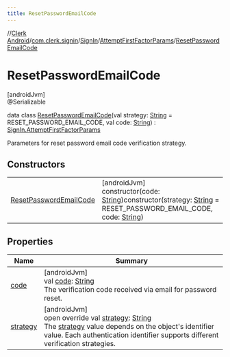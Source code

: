 ```yaml
---
title: ResetPasswordEmailCode
---
```

//[Clerk Android](../../../../../index.html)/[com.clerk.signin](../../../index.html)/[SignIn](../../index.html)/[AttemptFirstFactorParams](../index.html)/[ResetPasswordEmailCode](index.html)



# ResetPasswordEmailCode



[androidJvm]\
@Serializable



data class [ResetPasswordEmailCode](index.html)(val strategy: [String](https://kotlinlang.org/api/latest/jvm/stdlib/kotlin-stdlib/kotlin/-string/index.html) = RESET_PASSWORD_EMAIL_CODE, val code: [String](https://kotlinlang.org/api/latest/jvm/stdlib/kotlin-stdlib/kotlin/-string/index.html)) : [SignIn.AttemptFirstFactorParams](../index.html)

Parameters for reset password email code verification strategy.



## Constructors


| | |
|---|---|
| [ResetPasswordEmailCode](-reset-password-email-code.html) | [androidJvm]<br>constructor(code: [String](https://kotlinlang.org/api/latest/jvm/stdlib/kotlin-stdlib/kotlin/-string/index.html))constructor(strategy: [String](https://kotlinlang.org/api/latest/jvm/stdlib/kotlin-stdlib/kotlin/-string/index.html) = RESET_PASSWORD_EMAIL_CODE, code: [String](https://kotlinlang.org/api/latest/jvm/stdlib/kotlin-stdlib/kotlin/-string/index.html)) |


## Properties


| Name | Summary |
|---|---|
| [code](code.html) | [androidJvm]<br>val [code](code.html): [String](https://kotlinlang.org/api/latest/jvm/stdlib/kotlin-stdlib/kotlin/-string/index.html)<br>The verification code received via email for password reset. |
| [strategy](strategy.html) | [androidJvm]<br>open override val [strategy](strategy.html): [String](https://kotlinlang.org/api/latest/jvm/stdlib/kotlin-stdlib/kotlin/-string/index.html)<br>The [strategy](strategy.html) value depends on the object's identifier value. Each authentication identifier supports different verification strategies. |

